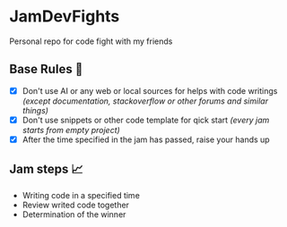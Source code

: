 # JamDevFights

Personal repo for code fight with my friends

## Base Rules :pushpin:

- [x] Don't use AI or any web or local sources for helps with code writings *(except documentation, stackoverflow or other forums and similar things)*
- [x] Don't use snippets or other code template for qick start *(every jam starts from empty project)*
- [x] After the time specified in the jam has passed, raise your hands up

## Jam steps :chart_with_upwards_trend:

- Writing code in a specified time
- Review writed code together
- Determination of the winner